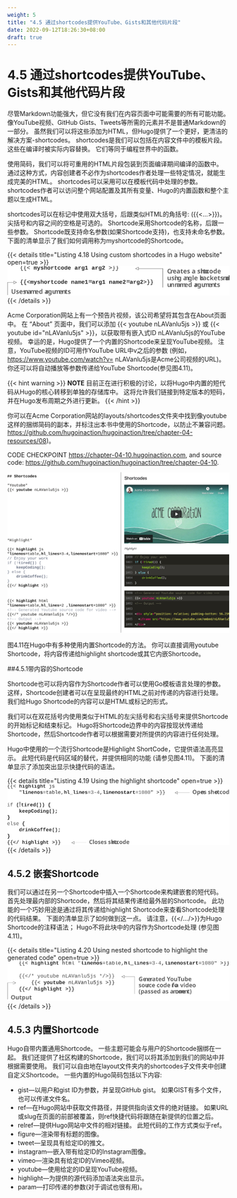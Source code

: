 ```yaml
---
weight: 5
title: "4.5 通过shortcodes提供YouTube、Gists和其他代码片段"
date: 2022-09-12T18:26:30+08:00
draft: true
---
```


# 4.5  通过shortcodes提供YouTube、Gists和其他代码片段

尽管Markdown功能强大，但它没有我们在内容页面中可能需要的所有可能功能。 像YouTube视频、GitHub Gists、Tweets等所需的元素并不是普通Markdown的一部分。 虽然我们可以将这些添加为HTML，但Hugo提供了一个更好，更清洁的解决方案-shortcodes。 shortcodes是我们可以包括在内容文件中的模板片段。 这些在编译时被实际内容替换。 它们等同于编程世界中的函数。

使用简码，我们可以将可重用的HTML片段包装到页面编译期间编译的函数中。 通过这种方式，内容创建者不必作为shortcodes作者处理一些特定情况，就能生成完美的HTML。 shortcodes可以采用可以在模板代码中处理的参数。 shortcodes作者可以访问整个网站配置及其所有变量、Hugo的内置函数和整个主题以生成HTML。

shortcodes可以在标记中使用双大括号，后跟类似HTML的角括号: (\{\{<...>}})。 尖括号和内容之间的空格是可选的。 Shortcode采用Shortcode的名称，后跟一些参数。 Shortcode既支持命名参数(如果Shortcode支持)，也支持未命名参数。 下面的清单显示了我们如何调用称为myshortcode的Shortcode。

{{< details title="Listing 4.18  Using custom shortcodes in a Hugo website" open=true >}}
![Listing4.18](Listing4.18.svg)
{{< /details >}}    	

Acme Corporation网站上有一个预告片视频，该公司希望将其包含在About页面中。 在 “About” 页面中，我们可以添加 \{\{< youtube nLAVanlu5js >}} 或 \{\{< youtube id="nLAVanlu5js" >}}，以获取带有嵌入式ID nLAVanlu5js的YouTube视频。 幸运的是，Hugo提供了一个内置的Shortcode来呈现YouTube视频。 注意，YouTube视频的ID可用作YouTube URL中v之后的参数 (例如，https://www.youtube.com/watch?v= nLAVanlu5js是Acme公司视频的URL)。 你还可以将自动播放等参数传递给YouTube Shortcode(参见图4.11)。

{{< hint warning >}}
**NOTE** 目前正在进行积极的讨论，以将Hugo中内置的短代码从Hugo的核心转移到单独的存储库中。 这将允许我们链接到特定版本的短码，并在Hugo发布周期之外进行更新。
{{< /hint >}}

你可以在Acme Corporation网站的layouts/shortcodes文件夹中找到像youtube这样的捆绑简码的副本，并标注出本书中使用的Shortcode，以防止不兼容问题。https://github.com/hugoinaction/hugoinaction/tree/chapter-04-resources/08)。

CODE CHECKPOINT     https://chapter-04-10.hugoinaction.com, and source code: https://github.com/hugoinaction/hugoinaction/tree/chapter-04-10.

![Figure4.11](Figure4.11.svg)

图4.11在Hugo中有多种使用内置Shortcode的方法。 你可以直接调用youtube Shortcode，将内容传递给highlight shortcode或其它内嵌Shortcode。

##4.5.1带内容的Shortcode

Shortcode也可以将内容作为Shortcode作者可以使用Go模板语言处理的参数。 这样，Shortcode创建者可以在呈现最终的HTML之前对传递的内容进行处理。 我们给Hugo Shortcode的内容可以是HTML或标记的形式。

我们可以在双花括号内使用类似于HTML的左尖括号和右尖括号来提供Shortcode的开始标记和结束标记。 Hugo将Shortcode边界中的内容按现状传递给Shortcode，然后Shortcode作者可以根据需要对所提供的内容进行任何处理。

Hugo中使用的一个流行Shortcode是Highlight ShortCode，它提供语法高亮显示。 此短代码是代码区域的替代，并提供相同的功能 (请参见图4.11)。 下面的清单显示了添加突出显示快捷代码的语法。

{{< details title="Listing 4.19   Using the highlight shortcode" open=true >}}
![Listing4.19](Listing4.19.svg)
{{< /details >}}    

## 4.5.2 嵌套Shortcode

我们可以通过在另一个Shortcode中插入一个Shortcode来构建嵌套的短代码。 首先处理最内部的Shortcode，然后将其结果传递给最外层的Shortcode。 此功能的一个巧妙用途是通过将其传递给highlight Shortcode来查看Shortcode处理的代码结果。 下面的清单显示了如何做到这一点。 请注意，\{\{</*…*/>}}为Hugo Shortcode的注释语法； Hugo不将此块中的内容作为Shortcode处理 (参见图4.11)。

{{< details title="Listing 4.20  Using nested shortcode to highlight the generated code" open=true >}}
![Listing4.20](Listing4.20.svg)
{{< /details >}}    	

## 4.5.3 内置Shortcode

Hugo自带内置通用Shortcode。 一些主题可能会与用户的Shortcode捆绑在一起。 我们还提供了社区构建的Shortcode，我们可以将其添加到我们的网站中并根据需要使用。 我们可以自由地在layout文件夹内的shortcodes子文件夹中创建自定义Shortcode。 一些内置的Hugo简码包括以下内容:
- gist—以用户和gist ID为参数，并呈现GitHub gist。 如果GIST有多个文件，也可以传递文件名。
- ref—在Hugo网站中获取文件路径，并提供指向该文件的绝对链接。 如果URL或slug在页面的前部被覆盖，则ref快捷代码将跟随在新提供的位置之后。
- relref—提供Hugo网站中文件的相对链接。 此短代码的工作方式类似于ref。
- figure—渲染带有标题的图像。
- tweet—呈现具有给定ID的推文。
- instagram—嵌入带有给定ID的Instagram图像。
- vimeo—渲染具有给定ID的Vimeo视频。
- youtube—使用给定的ID呈现YouTube视频。
- highlight—为提供的源代码添加语法突出显示。
- param—打印传递的参数(对于调试也很有用)。